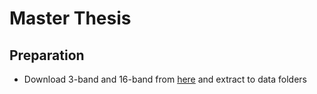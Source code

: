 # Master Thesis

## Preparation

- Download 3-band and 16-band from [here](https://www.kaggle.com/c/dstl-satellite-imagery-feature-detection/data) and extract to data folders